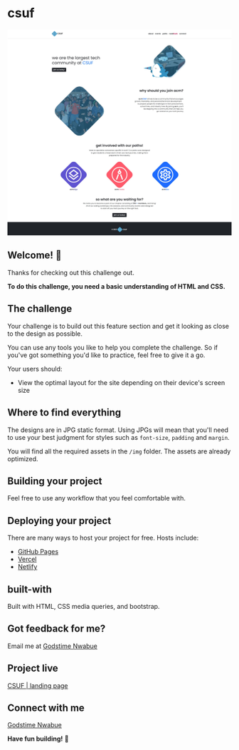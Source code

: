 # csuf

![](./result/127.0.0.1_5501_.jpg)

## Welcome! 👋

Thanks for checking out this challenge out.

**To do this challenge, you need a basic understanding of HTML and CSS.**

## The challenge

Your challenge is to build out this feature section and get it looking as close to the design as possible.

You can use any tools you like to help you complete the challenge. So if you've got something you'd like to practice, feel free to give it a go.

Your users should:

- View the optimal layout for the site depending on their device's screen size

## Where to find everything

The designs are in JPG static format. Using JPGs will mean that you'll need to use your best judgment for styles such as `font-size`, `padding` and `margin`. 

You will find all the required assets in the `/img` folder. The assets are already optimized.

## Building your project

Feel free to use any workflow that you feel comfortable with. 

## Deploying your project

There are many ways to host your project for free. Hosts include:

- [GitHub Pages](https://pages.github.com/)
- [Vercel](https://vercel.com/)
- [Netlify](https://www.netlify.com/)

## built-with

Built with HTML, CSS media queries, and bootstrap.

## Got feedback for me?

Email me at [Godstime Nwabue](nwabuegodstime@gmail.com)

## Project live
[CSUF | landing page](https://godstimenwabue.github.io/csuf//)

## Connect with me

[Godstime Nwabue](https://www.linkedin.com/in/godstime-nwabue-08481b128/)


**Have fun building!** 🚀